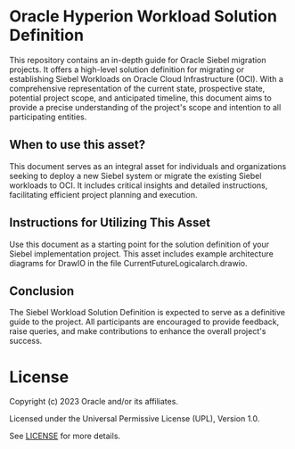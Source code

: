 # Oracle Hyperion Workload Solution Definition

This repository contains an in-depth guide for Oracle Siebel migration projects. It offers a high-level solution definition for migrating or establishing Siebel Workloads on Oracle Cloud Infrastructure (OCI). With a comprehensive representation of the current state, prospective state, potential project scope, and anticipated timeline, this document aims to provide a precise understanding of the project's scope and intention to all participating entities.

## When to use this asset?

This document serves as an integral asset for individuals and organizations seeking to deploy a new Siebel system or migrate the existing Siebel workloads to OCI. It includes critical insights and detailed instructions, facilitating efficient project planning and execution.

## Instructions for Utilizing This Asset

Use this document as a starting point for the solution definition of your Siebel implementation project. This asset includes example architecture diagrams for DrawIO in the file CurrentFutureLogicalarch.drawio.

## Conclusion
The Siebel Workload Solution Definition is expected to serve as a definitive guide to the project. All participants are encouraged to provide feedback, raise queries, and make contributions to enhance the overall project's success.

# License

Copyright (c) 2023 Oracle and/or its affiliates.

Licensed under the Universal Permissive License (UPL), Version 1.0.

See [LICENSE](https://github.com/oracle-devrel/technology-engineering/blob/folder-structure/LICENSE) for more details.
